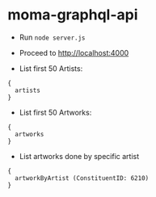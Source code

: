 # moma-graphql-api

* Run `node server.js`
* Proceed to [http://localhost:4000](http://localhost:4000)

* List first 50 Artists:
```
{
  artists
}
```

* List first 50 Artworks:
```
{
  artworks
}
```

* List artworks done by specific artist
```
{
  artworkByArtist (ConstituentID: 6210) 
}
```